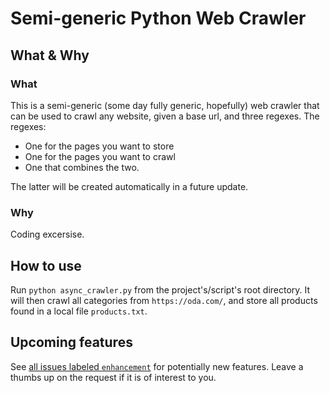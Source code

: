 # Semi-generic Python Web Crawler

## What & Why
### What
This is a semi-generic (some day fully generic, hopefully) web crawler that can be used to crawl any website, given a base url, and three regexes. 
The regexes:
- One for the pages you want to store
- One for the pages you want to crawl
- One that combines the two.

The latter will be created automatically in a future update.

### Why
Coding excersise. 


## How to use
Run `python async_crawler.py` from the project's/script's root directory. It will then crawl all categories from `https://oda.com/`, and store
all products found in a local file `products.txt`. 


## Upcoming features
See [all issues labeled `enhancement`](https://github.com/pdmthorsrud/web_crawler/issues?q=is%3Aissue+is%3Aopen+label%3Aenhancement) for potentially new features. Leave a thumbs up on the request if it is of interest to you.